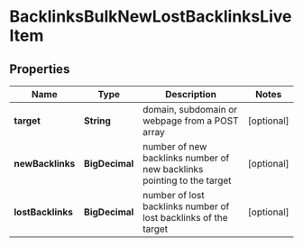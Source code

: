 

# BacklinksBulkNewLostBacklinksLiveItem


## Properties

| Name | Type | Description | Notes |
|------------ | ------------- | ------------- | -------------|
|**target** | **String** | domain, subdomain or webpage from a POST array |  [optional] |
|**newBacklinks** | **BigDecimal** | number of new backlinks number of new backlinks pointing to the target |  [optional] |
|**lostBacklinks** | **BigDecimal** | number of lost backlinks number of lost backlinks of the target |  [optional] |



